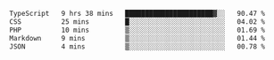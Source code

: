<!--START_SECTION:waka-->

```txt
TypeScript   9 hrs 38 mins   ██████████████████████▓░░   90.47 %
CSS          25 mins         █░░░░░░░░░░░░░░░░░░░░░░░░   04.02 %
PHP          10 mins         ▒░░░░░░░░░░░░░░░░░░░░░░░░   01.69 %
Markdown     9 mins          ▒░░░░░░░░░░░░░░░░░░░░░░░░   01.44 %
JSON         4 mins          ▒░░░░░░░░░░░░░░░░░░░░░░░░   00.78 %
```

<!--END_SECTION:waka-->
